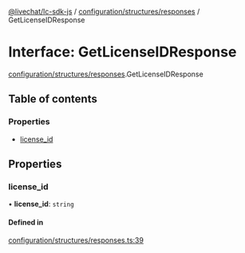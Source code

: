 [@livechat/lc-sdk-js](../README.md) / [configuration/structures/responses](../modules/configuration_structures_responses.md) / GetLicenseIDResponse

# Interface: GetLicenseIDResponse

[configuration/structures/responses](../modules/configuration_structures_responses.md).GetLicenseIDResponse

## Table of contents

### Properties

- [license\_id](configuration_structures_responses.GetLicenseIDResponse.md#license_id)

## Properties

### license\_id

• **license\_id**: `string`

#### Defined in

[configuration/structures/responses.ts:39](https://github.com/livechat/lc-sdk-js/blob/10347df/src/configuration/structures/responses.ts#L39)
